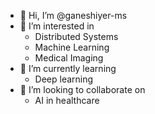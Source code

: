 - 👋 Hi, I’m @ganeshiyer-ms
- 👀 I’m interested in 
  - Distributed Systems
  - Machine Learning
  - Medical Imaging
- 🌱 I’m currently learning
  - Deep learning 
- 💞️ I’m looking to collaborate on
  - AI in healthcare
 
<!---
ganeshiyer-ms/ganeshiyer-ms is a ✨ special ✨ repository because its `README.md` (this file) appears on your GitHub profile.
You can click the Preview link to take a look at your changes.
--->
